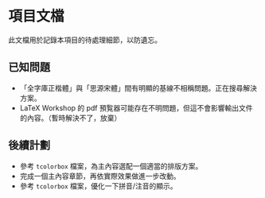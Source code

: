# 項目文檔

此文檔用於記錄本項目的待處理細節，以防遺忘。

## 已知問題

- 「全字庫正楷體」與「思源宋體」間有明顯的基線不相稱問題。正在搜尋解決方案。
- LaTeX Workshop 的 pdf 預覧器可能存在不明問題，但這不會影響輸出文件的內容。（暫時解決不了，放棄）

## 後續計劃

- 參考 `tcolorbox` 檔案，為主內容選配一個適當的排版方案。
- 完成一個主內容章節，再依實際效果做進一步改動。
- 參考 `tcolorbox` 檔案，優化一下拼音/注音的顯示。
